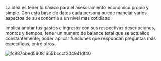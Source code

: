 La idea es tener lo básico para el asesoramiento económico propio y simple. Con esta base de datos cada persona puede manejar varios aspectos de su económia a un nivel mas cotidiano. 

Implica anotar tus gastos e ingresos con sus respectivas descripciones, montos y tiempos; tener un numero de balance total que se actualice constantemente; poder aplicar funciones que respondan preguntas más específicas, entre otros.

![fc987bbed56081655bcccf204941df40](https://github.com/user-attachments/assets/202dcce6-7d51-44b8-8169-da9a86b542d5)


